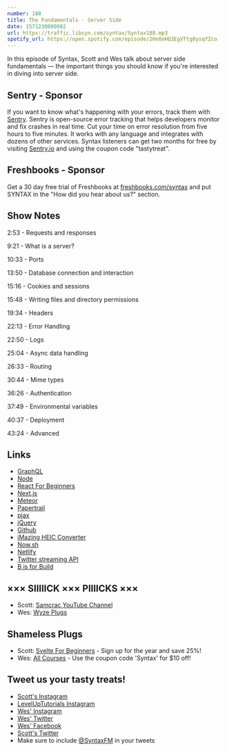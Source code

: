```yaml
---
number: 188
title: The Fundamentals - Server Side
date: 1571230800982
url: https://traffic.libsyn.com/syntax/Syntax188.mp3
spotify_url: https://open.spotify.com/episode/2Hn8oHQ3EgVTtg8ysqfZco
---
```


In this episode of Syntax, Scott and Wes talk about server side fundamentals — the important things you should know if you're interested in diving into server side. 

## Sentry - Sponsor
If you want to know what's happening with your errors, track them with [Sentry](https://sentry.io/). Sentry is open-source error tracking that helps developers monitor and fix crashes in real time. Cut your time on error resolution from five hours to five minutes. It works with any language and integrates with dozens of other services. Syntax listeners can get two months for free by visiting [Sentry.io](https://sentry.io/) and using the coupon code "tastytreat".

## Freshbooks - Sponsor
Get a 30 day free trial of Freshbooks at [freshbooks.com/syntax](https://freshbooks.com/syntax) and put SYNTAX in the "How did you hear about us?" section.

## Show Notes

2:53 - Requests and responses

9:21 - What is a server?

10:33 - Ports

13:50 - Database connection and interaction

15:16 - Cookies and sessions

15:48 - Writing files and directory permissions

19:34 - Headers

22:13 - Error Handling

22:50 - Logs

25:04 - Async data handling

26:33 - Routing

30:44 - Mime types

36:26 - Authentication

37:49 - Environmental variables

40:37 - Deployment

43:24 - Advanced

## Links
* [GraphQL](https://graphql.org/)
* [Node](https://nodejs.org/)
* [React For Beginners](https://reactforbeginners.com/)
* [Next.js](https://nextjs.org)
* [Meteor](https://www.meteor.com/)
* [Papertrail](https://papertrailapp.com/)
* [pjax](https://pjax.herokuapp.com/)
* [jQuery](https://jquery.com/)
* [Github](https://github.com/)
* [iMazing HEIC Converter](https://imazing.com/heic)
* [Now.sh](https://zeit.co/home)
* [Netlify](https://www.netlify.com/)
* [Twitter streaming API](https://developer.twitter.com/en/docs/tutorials/consuming-streaming-data)
* [B is for Build](https://www.youtube.com/channel/UCl4-WBRqWA2MlxmZorKOV7w)

## ××× SIIIIICK ××× PIIIICKS ×××
* Scott: [Samcrac YouTube Channel](https://www.youtube.com/channel/UCtn2hU9HKYQAgDtwrhux7Sw)
* Wes: [Wyze Plugs](https://amzn.to/2o2iXZ9)

## Shameless Plugs
* Scott: [Svelte For Beginners](https://www.leveluptutorials.com/pro) - Sign up for the year and save 25%!
* Wes: [All Courses](https://wesbos.com/courses/) - Use the coupon code 'Syntax' for $10 off!

## Tweet us your tasty treats!
* [Scott's Instagram](https://www.instagram.com/stolinski/)
* [LevelUpTutorials Instagram](https://www.instagram.com/LevelUpTutorials/)
* [Wes' Instagram](https://www.instagram.com/wesbos/)
* [Wes' Twitter](https://twitter.com/wesbos)
* [Wes' Facebook](https://www.facebook.com/wesbos.developer)
* [Scott's Twitter](https://twitter.com/stolinski)
* Make sure to include [@SyntaxFM](https://twitter.com/SyntaxFM) in your tweets